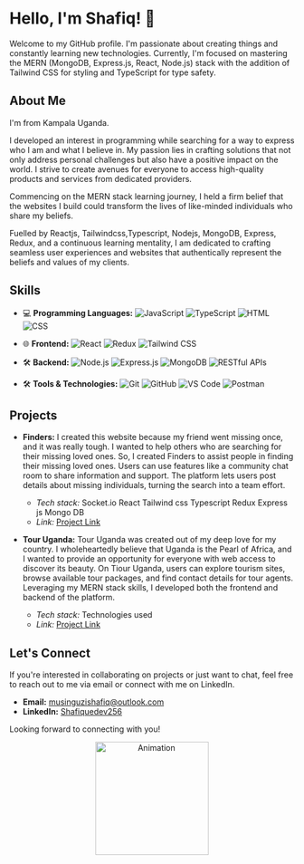 # Hello, I'm Shafiq! 👋

Welcome to my GitHub profile. I'm passionate about creating things and constantly learning new technologies. Currently, I'm focused on mastering the MERN (MongoDB, Express.js, React, Node.js) stack with the addition of Tailwind CSS for styling and TypeScript for type safety.

## About Me

I'm from Kampala Uganda.

I developed an interest in programming while searching for a way to express who I am and what I believe in. My passion lies in crafting solutions that not only address personal challenges but also have a positive impact on the world. I strive to create avenues for everyone to access high-quality products and services from dedicated providers.

Commencing on the MERN stack learning journey, I held a firm belief that the websites I build could transform the lives of like-minded individuals who share my beliefs.

Fuelled by Reactjs, Tailwindcss,Typescript, Nodejs, MongoDB, Express, Redux, and a continuous learning mentality, I am dedicated to crafting seamless user experiences and websites that authentically represent the beliefs and values of my clients.
## Skills

- 💻 **Programming Languages:** 
  ![JavaScript](https://img.shields.io/badge/-JavaScript-F7DF1E?logo=javascript&logoColor=black&style=flat)
  ![TypeScript](https://img.shields.io/badge/-TypeScript-007ACC?logo=typescript&logoColor=white&style=flat)
  ![HTML](https://img.shields.io/badge/-HTML5-E34F26?logo=html5&logoColor=white&style=flat)
  ![CSS](https://img.shields.io/badge/-CSS3-1572B6?logo=css3&logoColor=white&style=flat)

- 🌐 **Frontend:** 
  ![React](https://img.shields.io/badge/-React-61DAFB?logo=react&logoColor=black&style=flat)
  ![Redux](https://img.shields.io/badge/-Redux-764ABC?logo=redux&logoColor=white&style=flat)
  ![Tailwind CSS](https://img.shields.io/badge/-Tailwind_CSS-38B2AC?logo=tailwind-css&logoColor=white&style=flat)

- 🛠️ **Backend:** 
  ![Node.js](https://img.shields.io/badge/-Node.js-339933?logo=node.js&logoColor=white&style=flat)
  ![Express.js](https://img.shields.io/badge/-Express.js-000000?logo=express&logoColor=white&style=flat)
  ![MongoDB](https://img.shields.io/badge/-MongoDB-47A248?logo=mongodb&logoColor=white&style=flat)
  ![RESTful APIs](https://img.shields.io/badge/-RESTful_APIs-000000?style=flat)

- 🛠️ **Tools & Technologies:** 
  ![Git](https://img.shields.io/badge/-Git-F05032?logo=git&logoColor=white&style=flat)
  ![GitHub](https://img.shields.io/badge/-GitHub-181717?logo=github&logoColor=white&style=flat)
  ![VS Code](https://img.shields.io/badge/-VS_Code-007ACC?logo=visual-studio-code&logoColor=white&style=flat)
  ![Postman](https://img.shields.io/badge/-Postman-FF6C37?logo=postman&logoColor=white&style=flat)

## Projects

- **Finders:** I created this website because my friend went missing once, and it was really tough. I wanted to help others who are searching for their missing loved ones. So, I created Finders to assist people in finding their missing loved ones. Users can use features like a community chat room to share information and support. The platform lets users post details about missing individuals, turning the search into a team effort.
  - _Tech stack:_ Socket.io
React
Tailwind css
Typescript
Redux
Express js
Mongo DB
  - _Link:_ [Project Link](https://finders.vercel.app/)
  
- **Tour Uganda:** Tour Uganda was created out of my deep love for my country. I wholeheartedly believe that Uganda is the Pearl of Africa, and I wanted to provide an opportunity for everyone with web access to discover its beauty. On Tiour Uganda, users can explore tourism sites, browse available tour packages, and find contact details for tour agents. Leveraging my MERN stack skills, I developed both the frontend and backend of the platform.
  - _Tech stack:_ Technologies used
  - _Link:_ [Project Link](https://tour-ug.vercel.app/)
  
## Let's Connect

If you're interested in collaborating on projects or just want to chat, feel free to reach out to me via email or connect with me on LinkedIn.

- **Email:** [musinguzishafiq@outlook.com](mailto:musinguzishafiq@outlook.com)
- **LinkedIn:** [Shafiquedev256](https://www.linkedin.com/in/musinguzi-shafiq-ug?trk=contact-info)

Looking forward to connecting with you!

<div align="center">
  <img src="https://media.giphy.com/media/ZVik7pBtu9dNS/giphy.gif" alt="Animation" width="200"/>
</div>
